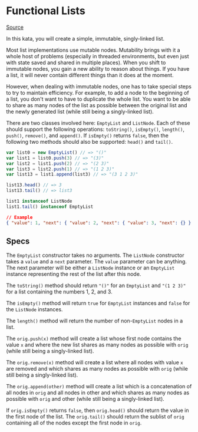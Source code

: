 # Functional Lists

[Source](https://www.codewars.com/kata/527bbf9f8699010bf40006ee)

In this kata, you will create a simple, immutable, singly-linked list.

Most list implementations use mutable nodes. Mutability brings with it a whole host of problems (especially in threaded environments, but even just with state saved and shared in multiple places). When you shift to immutable nodes, you gain a new ability to reason about things. If you have a list, it will never contain different things than it does at the moment.

However, when dealing with immutable nodes, one has to take special steps to try to maintain efficiency. For example, to add a node to the beginning of a list, you don't want to have to duplicate the whole list. You want to be able to share as many nodes of the list as possible between the original list and the newly generated list (while still being a singly-linked list).

There are two classes involved here: `EmptyList` and `ListNode`. Each of these should support the following operations: `toString()`, `isEmpty()`, `length()`, `push()`, `remove()`, and `append()`. If `isEmpty()` returns `false`, then the following two methods should also be supported: `head()` and `tail()`.

```js
var list0 = new EmptyList() // => "()"
var list1 = list0.push(3) // => "(3)"
var list2 = list1.push(2) // => "(2 3)"
var list3 = list2.push(1) // => "(1 2 3)"
var list13 = list1.append(list3) // => "(3 1 2 3)"

list13.head() // => 3
list13.tail() // => list3

list1 instanceof ListNode
list1.tail() instanceof EmptyList
```

```json
// Example
{ "value": 1, "next": { "value": 2, "next": { "value": 3, "next": {} } } }
```

## Specs

The `EmptyList` constructor takes no arguments. The `ListNode` constructor takes a `value` and a `next` parameter. The `value` parameter can be anything. The next parameter will be either a `ListNode` instance or an `EmptyList` instance representing the rest of the list after this node.

The `toString()` method should return `"()"` for an `EmptyList` and `"(1 2 3)"` for a list containing the numbers 1, 2, and 3.

The `isEmpty()` method will return `true` for `EmptyList` instances and `false` for the `ListNode` instances.

The `length()` method will return the number of non-`EmptyList` nodes in a list.

The `orig.push(x)` method will create a list whose first node contains the value `x` and where the new list shares as many nodes as possible with `orig` (while still being a singly-linked list).

The `orig.remove(x)` method will create a list where all nodes with value `x` are removed and which shares as many nodes as possible with `orig` (while still being a singly-linked list).

The `orig.append(other)` method will create a list which is a concatenation of all nodes in `orig` and all nodes in other and which shares as many nodes as possible with `orig` and other (while still being a singly-linked list).

If `orig.isEmpty()` returns `false`, then `orig.head()` should return the value in the first node of the list. The `orig.tail()` should return the sublist of `orig` containing all of the nodes except the first node in `orig`.
